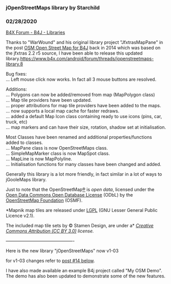 ### jOpenStreetMaps library by Starchild
### 02/28/2020
[B4X Forum - B4J - Libraries](https://www.b4x.com/android/forum/threads/89089/)

Thanks to "WarWound" and his original library project "JfxtrasMapPane" in the post [OSM Open Street Map for B4J](https://www.b4x.com/android/forum/threads/osm-open-street-map-for-b4j.35554/) back in 2014 which was based on the jfxtras 2.2 r5 source, I have been able to release this updated library.<https://www.b4x.com/android/forum/threads/jopenstreetmaps-library.8>  
  
Bug fixes:  
… Left mouse click now works. In fact all 3 mouse buttons are resolved.  
  
Additions:  
… Polygons can now be added/removed from map (MapPolygon class)  
… Map tile providers have been updated.  
… proper attributions for map tile providers have been added to the maps.  
… now supports a local map cache for faster redraws.  
… added a default Map Icon class containing ready to use icons (pins, car, truck, etc)  
… map markers and can have their size, rotation, shadow set at initialisation.  
  
Most Classes have been renamed and additional properties/functions added to classes.  
… MapPane class is now OpenStreetMaps class.  
… SimpleMapMarker class is now MapSpot class.  
… MapLine is now MapPolyline.  
… Initialisation functions for many classes have been changed and added.  
  
Generally this library is a lot more friendly, in fact similar in a lot of ways to jGooleMaps library.  
  
Just to note that the OpenStreetMap[®](https://www.openstreetmap.org/copyright#trademarks) is *open data*, licensed under the [Open Data Commons Open Database License](https://opendatacommons.org/licenses/odbl/) (ODbL) by the [OpenStreetMap Foundation](https://osmfoundation.org/) (OSMF).  
  
*Mapnik map tiles are released under [LGPL](http://www.gnu.org/licenses/old-licenses/lgpl-2.1.txt) (GNU Lesser General Public Licence v2.1).  
  
The included map tile sets by © Stamen Design, are under a* [*Creative Commons Attribution (CC BY 3.0)*](http://creativecommons.org/licenses/by/3.0) *license.*  
  
———————————————-  
  
Here is the new library "jOpenStreetMaps" now v1-03  
  
for v1-03 changes refer to [post #14 below](https://www.b4x.com/android/forum/threads/jopenstreetmaps-library.89089/post-714586).  
  
I have also made available an example B4j project called "My OSM Demo".  
The demo has also been updated to demonstrate some of the new features.